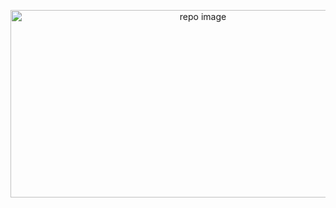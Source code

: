 <p align="center">
  <img src="https://user-images.githubusercontent.com/17708702/95597706-9bb4df80-0a6c-11eb-9085-3336afc7e4c1.png" alt="repo image" width="600" height="300" />
</p>
